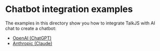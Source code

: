 # Chatbot integration examples

The examples in this directory show you how to integrate TalkJS with AI chat to create a chatbot:

- [OpenAI (ChatGPT)](./openai-chatgpt/)
- [Anthropic (Claude)](./anthropic-claude/)
